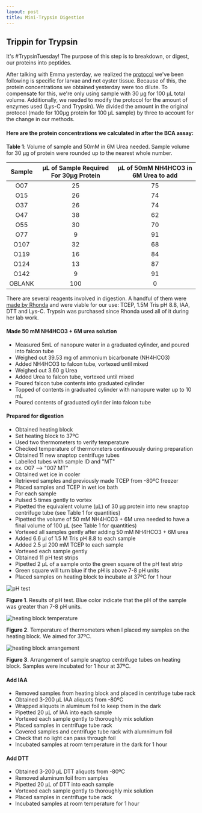 ```yaml
---
layout: post
title: Mini-Trypsin Digestion
---
```


## Trippin for Trypsin

It's #TrypsinTuesday! The purpose of this step is to breakdown, or digest, our proteins into peptides.

After talking with Emma yesterday, we realized the [protocol](https://github.com/sr320/LabDocs/blob/master/protocols/ProteinprepforMSMS.md) we've been following is specific for larvae and not oyster tissue. Because of this, the protein concentrations we obtained yesterday were too dilute. To compensate for this, we're only using sample with 30 µg for 100 µL total volume. Additionally, we needed to modify the protocol for the amount of enzymes used (Lys-C and Trypsin). We divided the amount in the original protocol (made for 100µg protein for 100 µL sample) by three to account for the change in our methods.

#### **Here are the protein concentrations we calculated in after the BCA assay**:

**Table 1**: Volume of sample and 50mM in 6M Urea needed. Sample volume for 30 µg of protein were rounded up to the nearest whole number. 

| **Sample** | **µL of Sample Required For 30µg Protein** | **µL of 50mM NH4HCO3 in 6M Urea to add** |
|:----------:|:------------------------------------------:|:----------------------------------------:|
|     O07    |                     25                     |                    75                    |
|     O15    |                     26                     |                    74                    |
|     O37    |                     26                     |                    74                    |
|     O47    |                     38                     |                    62                    |
|     O55    |                     30                     |                    70                    |
|     O77    |                      9                     |                    91                    |
|    O107    |                     32                     |                    68                    |
|    O119    |                     16                     |                    84                    |
|    O124    |                     13                     |                    87                    |
|    O142    |                      9                     |                    91                    |
|   OBLANK   |                     100                    |                     0                    |

There are several reagents involved in digestion. A handful of them were [made by Rhonda](https://github.com/sr320/LabDocs/blob/master/protocols/ProteinprepforMSMS.md) and were viable for our use: TCEP, 1.5M Tris pH 8.8, IAA,  DTT and Lys-C. Trypsin was purchased since Rhonda used all of it during her lab work.

#### **Made 50 mM NH4HCO3 + 6M urea solution**

- Measured 5mL of nanopure water in a graduated cylinder, and poured into falcon tube
- Weighed out 39.53 mg of ammonium bicarbonate (NH4HCO3)
- Added NH4HCO3 to falcon tube, vortexed until mixed
- Weighed out 3.60 g Urea
- Added Urea to falcon tube, vortexed until mixed
- Poured falcon tube contents into graduated cylinder
- Topped of contents in graduated cylinder with nanopure water up to 10 mL
- Poured contents of graduated cylinder into falcon tube

#### **Prepared for digestion**

- Obtained heating block
- Set heating block to 37ºC
 - Used two thermometers to verify temperature
 - Checked temperature of thermometers continuously during preparation
- Obtained 11 new snaptop centrifuge tubes
- Labelled tubes with sample ID and "MT"
 - ex. O07 --> "007 MT"
- Obtained wet ice in cooler
- Retrieved samples and previously made TCEP from -80ºC freezer
- Placed samples and TCEP in wet ice bath
- For each sample
 - Pulsed 5 times gently to vortex
 - Pipetted the equivalent volume (µL) of 30 µg protein into new snaptop centrifuge tube (see Table 1 for quantities)
 - Pipetted the volume of 50 mM NH4HCO3 + 6M urea needed to have a final volume of 100 µL (see Table 1 for quantities)
- Vortexed all samples gently after adding 50 mM NH4HCO3 + 6M urea
- Added 6.6 µl of 1.5 M Tris pH 8.8 to each sample
- Added 2.5 µl 200 mM TCEP to each sample
- Vortexed each sample gently
- Obtained 11 pH test strips
- Pipetted 2 µL of a sample onto the green square of the pH test strip
 - Green square will turn blue if the pH is above 7-8 pH units
- Placed samples on heating block to incubate at 37ºC for 1 hour

![pH test](https://raw.githubusercontent.com/yaaminiv/yaaminiv.github.io/master/images/pHstrips.JPG)

**Figure 1**. Results of pH test. Blue color indicate that the pH of the sample was greater than 7-8 pH units.

![heating block temperature](https://raw.githubusercontent.com/yaaminiv/yaaminiv.github.io/master/images/heatingblocktemperature.JPG)

**Figure 2**. Temperature of thermometers when I placed my samples on the heating block. We aimed for 37ºC.

![heating block arrangement](https://raw.githubusercontent.com/yaaminiv/yaaminiv.github.io/master/images/heatingblockarrangement.JPG)

**Figure 3**. Arrangement of sample snaptop centrifuge tubes on heating block. Samples were incubated for 1 hour at 37ºC.

#### **Add IAA**

- Removed samples from heating block and placed in centrifuge tube rack
- Obtained 3-200 µL IAA aliquots from -80ºC
 - Wrapped aliquots in aluminum foil to keep them in the dark
- Pipetted 20 µL of IAA into each sample
- Vortexed each sample gently to thoroughly mix solution
- Placed samples in centrifuge tube rack
- Covered samples and centrifuge tube rack with alumnimum foil
 - Check that no light can pass through foil
- Incubated samples at room temperature in the dark for 1 hour

#### **Add DTT**

- Obtained 3-200 µL DTT aliquots from -80ºC
- Removed aluminum foil from samples
- Pipetted 20 µL of DTT into each sample
- Vortexed each sample gently to thoroughly mix solution
- Placed samples in centrifuge tube rack
- Incubated samples at room temperature for 1 hour
